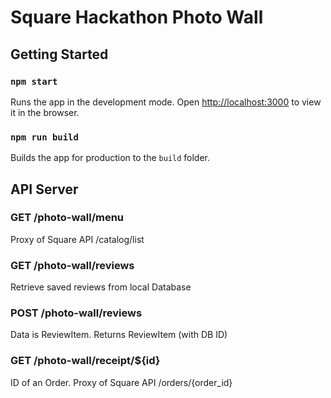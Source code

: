 # Square Hackathon Photo Wall

## Getting Started

### `npm start`

Runs the app in the development mode.
Open [http://localhost:3000](http://localhost:3000) to view it in the browser.

### `npm run build`

Builds the app for production to the `build` folder.

## API Server

### GET /photo-wall/menu

Proxy of Square API /catalog/list

### GET /photo-wall/reviews

Retrieve saved reviews from local Database

### POST /photo-wall/reviews

Data is ReviewItem. Returns ReviewItem (with DB ID)

### GET /photo-wall/receipt/${id}

ID of an Order.  Proxy of Square API /orders/{order_id}
